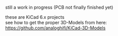 still a work in progress (PCB not finally finished yet)


these are KiCad 6.x projects  
see how to get the proper 3D-Models from here: https://github.com/analoghifi/KiCad-3D-Models


